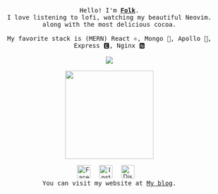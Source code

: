 <p align="center">
  <br>
  <samp>
    Hello! I'm <b><a rel="nofollow noopener noreferrer" target="_blank" href="https://github.com/Kongthap-code">Folk</a></b>.
    <br>I love listening to lofi, watching my beautiful Neovim. 
    <br>along with the most delicious cocoa.<br><br>
    My favorite stack is (MERN) React ⚛, Mongo 🍃, Apollo 🚀, Express 🅴, Nginx 🅽<br><br>
    <a href="https://skillicons.dev">
      <img src="https://skillicons.dev/icons?i=js,ts,html,css,vim,postgres,mongodb,apollo,prisma,react,nextjs,styledcomponents,docker" />
    </a>
    <br><br>
  </samp>
  
  <img src="https://media.discordapp.net/attachments/802266980873666600/866313894926090270/bonefire.gif" width="200"/>

  <p align="center">
      <a rel="nofollow noopener noreferrer" target="_blank" href="https://www.facebook.com/profile.php?id=100009380508678">
        <img src="https://media.discordapp.net/attachments/802266980873666600/866302320630693918/162-1622540_8bit-icons-02-8-bit-facebook-icon-removebg-preview_1.png" width="30px" alt="Facebook"></a>
          &nbsp; 
          &nbsp;
      <a rel="nofollow noopener noreferrer" target="_blank" href="https://www.instagram.com/kp98ps_/">
        <img src="https://media.discordapp.net/attachments/802266980873666600/866303739388362832/31c29e1581fabdf_1.png" width="30px" alt="Instargam"></a>
          &nbsp; 
          &nbsp;
      <a rel="nofollow noopener noreferrer" target="_blank" href="#">
        <img src="https://media.discordapp.net/attachments/802266980873666600/866305034890248192/DYWdMjmWkAMUxj9-removebg-preview.png" width="30px" alt="Discord"></a>   
          &nbsp; 
          &nbsp;
    <samp>
    <br>You can visit my website at <a rel="nofollow noopener noreferrer" target="_blank" href="https://kongthap-code.github.io/Kongthapcode-blog/">My blog</a></b>.<br>
  </p> 
</p>


